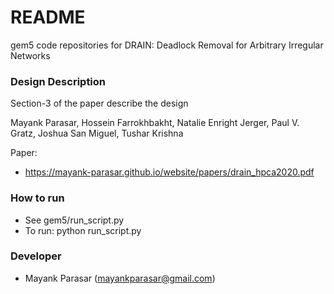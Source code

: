 # README #

gem5 code repositories for DRAIN: Deadlock Removal for Arbitrary Irregular Networks

### Design Description ###
Section-3 of the paper describe the design

Mayank Parasar, ‪Hossein Farrokhbakht‬, Natalie Enright Jerger, Paul V. Gratz, Joshua San Miguel, Tushar Krishna

Paper:
   * https://mayank-parasar.github.io/website/papers/drain_hpca2020.pdf


### How to run ###

* See gem5/run_script.py
* To run: python run_script.py

### Developer ###

* Mayank Parasar (mayankparasar@gmail.com)
